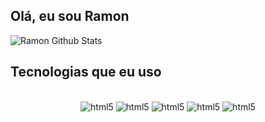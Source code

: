 ## Olá, eu sou Ramon

![Ramon Github Stats](https://github-readme-stats.vercel.app/api?username=ramonsous4&show_icons=true&theme=transparent)

## Tecnologias que eu uso
<div align="center" style="display: inline_block"></br>
    <img alt="html5" src="https://img.shields.io/badge/Python-3776AB?style=for-the-badge&logo=python&logoColor=white" />
    <img alt="html5" src="https://img.shields.io/badge/JavaScript-F7DF1E?style=for-the-badge&logo=javascript&logoColor=black" />
    <img alt="html5" src="https://img.shields.io/badge/Node.js-43853D?style=for-the-badge&logo=node.js&logoColor=white" />
    <img alt="html5" src="https://img.shields.io/badge/HTML5-E34F26?style=for-the-badge&logo=html5&logoColor=white" />
    <img alt="html5" src="https://img.shields.io/badge/CSS3-1572B6?style=for-the-badge&logo=css3&logoColor=white" />
</div>

